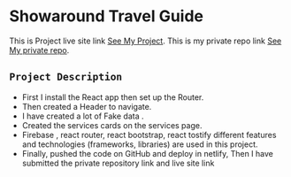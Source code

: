 # Showaround Travel Guide

This is Project live site link [See My Project]().
This is my private repo link [See My private repo](https://github.com/programming-hero-web-course-4/independent-service-provider-Nijumdip).

## `Project Description`

* First I install the React app then set up the Router.
* Then created a Header to navigate.
* I have created a lot of Fake data .
* Created the services cards on the services page.
* Firebase , react router, react bootstrap, react tostify different features and technologies  (frameworks, libraries) are used in this project.
* Finally, pushed the code on GitHub and deploy in netlify,
  Then I have submitted the private repository link and live site link
